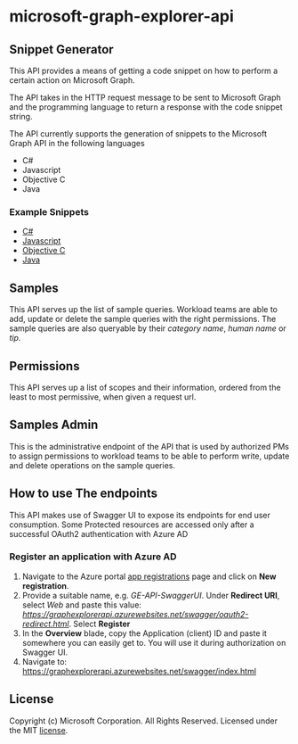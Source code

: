 # microsoft-graph-explorer-api

## Snippet Generator
This API provides a means of getting a code snippet on how to perform a certain action on Microsoft Graph.

The API takes in the HTTP request message to be sent to Microsoft Graph and the programming language to return a response with the code snippet string.

The API currently supports the generation of snippets to the Microsoft Graph API in the following languages

- C#
- Javascript
- Objective C
- Java

### Example Snippets

- [C#](c-sharp-examples.md)
- [Javascript](javascript-examples.md)
- [Objective C](objective-c-examples.md)
- [Java](java-examples.md)


## Samples
This API serves up the list of sample queries. 
Workload teams are able to add, update or delete the sample queries with the right permissions.
The sample queries are also queryable by their *category name*, *human name* or *tip*.

## Permissions
This API serves up a list of scopes and their information, ordered from the least to most permissive, when given a request url. 


## Samples Admin
This is the administrative endpoint of the API that is used by authorized PMs to assign permissions to workload teams to be able to perform write, update and delete operations on the sample queries.

## How to use The endpoints
This API makes use of Swagger UI to expose its endpoints for end user consumption.
Some Protected resources are accessed only after a successful OAuth2 authentication with Azure AD

### Register an application with Azure AD
1. Navigate to the Azure portal [app registrations](https://portal.azure.com/#blade/Microsoft_AAD_IAM/ActiveDirectoryMenuBlade/RegisteredApps) page and click on **New registration**. 
1. Provide a suitable name, e.g. *GE-API-SwaggerUI*. Under **Redirect URI**, select *Web* and paste this value: *https://graphexplorerapi.azurewebsites.net/swagger/oauth2-redirect.html*. Select **Register**
1. In the **Overview** blade, copy the Application (client) ID and paste it somewhere you can easily get to. You will use it during authorization on Swagger UI.
1. Navigate to: https://graphexplorerapi.azurewebsites.net/swagger/index.html

## License

Copyright (c) Microsoft Corporation. All Rights Reserved. Licensed under the MIT [license](LICENSE).